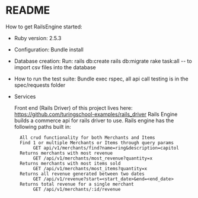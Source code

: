 # README

How to get RailsEngine started:

* Ruby version: 2.5.3

* Configuration:  Bundle install

* Database creation:  Run: rails db:create
                           rails db:migrate
                           rake task:all     -- to import csv files into the database


* How to run the test suite:  Bundle exec rspec, all api call testing is in the spec/requests folder

* Services

     Front end (Rails Driver) of this project lives here:
                    https://github.com/turingschool-examples/rails_driver
     Rails Engine builds a commerce api for rails driver to use.
     Rails engine has the following paths built in:

        All crud functionality for both Merchants and Items
        Find 1 or multiple Merchants or Items through query params
             GET api/v1/merchants/find?name=ring&description=capitol
        Returns merchants with most revenue
             GET /api/v1/merchants/most_revenue?quantity=x
        Returns merchants with most items sold
             GET /api/v1/merchants/most_items?quantity=x
        Returns all revenue generated between two dates
             GET /api/v1/revenue?start=<start_date>&end=<end_date>
        Returns total revenue for a single merchant
             GET /api/v1/merchants/:id/revenue
